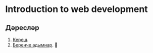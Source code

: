 Introduction to web development
===============================

Дәресләр
--------

1. [Кереш](/Lesson-0.md).
2. [Беренче адымнар](/Lesson-1.md). :baby: